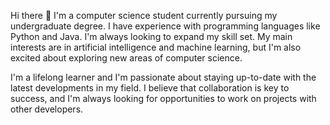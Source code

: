 Hi there 👋 I'm a computer science student currently pursuing my undergraduate degree. I have experience with programming languages like Python and Java. I'm always looking to expand my skill set. My main interests are in artificial intelligence and machine learning, but I'm also excited about exploring new areas of computer science.

I'm a lifelong learner and I'm passionate about staying up-to-date with the latest developments in my field. I believe that collaboration is key to success, and I'm always looking for opportunities to work on projects with other developers.

